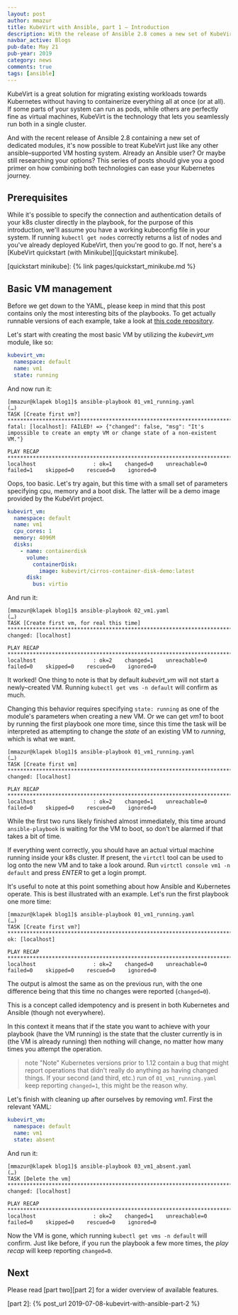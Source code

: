 ```yaml
---
layout: post
author: mmazur
title: KubeVirt with Ansible, part 1 – Introduction
description: With the release of Ansible 2.8 comes a new set of KubeVirt modules
navbar_active: Blogs
pub-date: May 21
pub-year: 2019
category: news
comments: true
tags: [ansible]
---
```


KubeVirt is a great solution for migrating existing workloads towards Kubernetes without having to containerize
everything all at once (or at all).
If some parts of your system can run as pods, while others are perfectly fine as virtual machines, KubeVirt is the
technology that lets you seamlessly run both in a single cluster.

And with the recent release of Ansible 2.8 containing a new set of dedicated modules, it's now possible to treat KubeVirt
just like any other ansible–supported VM hosting system. Already an Ansible user? Or maybe still researching your options?
This series of posts should give you a good primer on how combining both technologies can ease your Kubernetes journey.

## Prerequisites

While it's possible to specify the connection and authentication details of your k8s cluster directly in the
playbook, for the purpose of this introduction, we'll assume you have a working kubeconfig file in your system. If
running `kubectl get nodes` correctly returns a list of nodes and you've already deployed KubeVirt, then you're
good to go. If not, here's a [KubeVirt quickstart (with Minikube)][quickstart minikube].

[quickstart minikube]: {% link pages/quickstart_minikube.md  %}

## Basic VM management

Before we get down to the YAML, please keep in mind that this post contains only the most interesting bits of the playbooks.
To get actually runnable versions of each example, take a look at [this code repository][examples repo].

[examples repo]: https://github.com/kubevirt/ansible-kubevirt-modules/tree/master/examples/blog/part1

Let's start with creating the most basic VM by utilizing the _kubevirt_vm_ module, like so:

```yaml
kubevirt_vm:
  namespace: default
  name: vm1
  state: running
```

And now run it:

```console
[mmazur@klapek blog1]$ ansible-playbook 01_vm1_running.yaml
(…)
TASK [Create first vm?] *******************************************************************************************
fatal: [localhost]: FAILED! => {"changed": false, "msg": "It's impossible to create an empty VM or change state of a non-existent VM."}

PLAY RECAP ********************************************************************************************************
localhost                  : ok=1    changed=0    unreachable=0    failed=1    skipped=0    rescued=0    ignored=0
```

Oops, too basic. Let's try again, but this time with a small set of parameters specifying cpu, memory and a boot disk.
The latter will be a demo image provided by the KubeVirt project.

```yaml
kubevirt_vm:
  namespace: default
  name: vm1
  cpu_cores: 1
  memory: 4096M
  disks:
    - name: containerdisk
      volume:
        containerDisk:
          image: kubevirt/cirros-container-disk-demo:latest
      disk:
        bus: virtio
```

And run it:

```console
[mmazur@klapek blog1]$ ansible-playbook 02_vm1.yaml
(…)
TASK [Create first vm, for real this time] ************************************************************************
changed: [localhost]

PLAY RECAP ********************************************************************************************************
localhost                  : ok=2    changed=1    unreachable=0    failed=0    skipped=0    rescued=0    ignored=0
```

It worked! One thing to note is that by default _kubevirt_vm_ will not start a newly–created VM. Running `kubectl get vms -n default` will confirm as much.

Changing this behavior requires specifying `state: running` as one of the module's parameters when creating a new VM. Or we can get _vm1_ to
boot by running the first playbook one more time, since this time the task will be interpreted as attempting to change the _state_ of
an existing VM to _running_, which is what we want.

```console
[mmazur@klapek blog1]$ ansible-playbook 01_vm1_running.yaml
(…)
TASK [Create first vm] ********************************************************************************************
changed: [localhost]

PLAY RECAP ********************************************************************************************************
localhost                  : ok=2    changed=1    unreachable=0    failed=0    skipped=0    rescued=0    ignored=0
```

While the first two runs likely finished almost immediately, this time around `ansible-playbook` is waiting for the VM to boot, so
don't be alarmed if that takes a bit of time.

If everything went correctly, you should have an actual virtual machine running inside your k8s cluster. If present, the `virtctl` tool
can be used to log onto the new VM and to take a look around. Run `virtctl console vm1 -n default` and press _ENTER_ to get a login prompt.

It's useful to note at this point something about how Ansible and Kubernetes operate. This is best illustrated with an example. Let's run
the first playbook one more time:

```console
[mmazur@klapek blog1]$ ansible-playbook 01_vm1_running.yaml
(…)
TASK [Create first vm?] *******************************************************************************************
ok: [localhost]

PLAY RECAP ********************************************************************************************************
localhost                  : ok=2    changed=0    unreachable=0    failed=0    skipped=0    rescued=0    ignored=0
```

The output is almost the same as on the previous run, with the one difference being that this time no changes were reported (`changed=0`).

This is a concept called idempotency and is present in both Kubernetes and Ansible (though not everywhere).

In this context it means that if the state you want to achieve with your playbook (have the VM running) is the state that the cluster
currently is in (the VM is already running) then nothing will change, no matter how many times you attempt the operation.

> note "Note"
> Kubernetes versions prior to 1.12 contain a bug that might report operations that didn't really do anything as having changed things. If your second (and third, etc.) run of `01_vm1_running.yaml` keep reporting `changed=1`, this might be the reason why.

Let's finish with cleaning up after ourselves by removing _vm1_. First the relevant YAML:

```yaml
kubevirt_vm:
  namespace: default
  name: vm1
  state: absent
```

And run it:

```console
[mmazur@klapek blog1]$ ansible-playbook 03_vm1_absent.yaml
(…)
TASK [Delete the vm] **********************************************************************************************
changed: [localhost]

PLAY RECAP ********************************************************************************************************
localhost                  : ok=2    changed=1    unreachable=0    failed=0    skipped=0    rescued=0    ignored=0
```

Now the VM is gone, which running `kubectl get vms -n default` will confirm.
Just like before, if you run the playbook a few more times, the _play recap_ will keep reporting `changed=0`.

## Next

Please read [part two][part 2] for a wider overview of available features.

[part 2]: {% post_url 2019-07-08-kubevirt-with-ansible-part-2 %}
